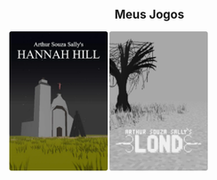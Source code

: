 
<div style="width:100%;" align="center">
  <div style="width:100%;">
    <h2>Meus Jogos</h2>
  </div>
  <div style="width:100%;" align="left">
    <a href="https://arthursouzasally.itch.io/hannah-hill" target="_blank"><img src="poster_hannah_hill.webp" style="border-radius:4px;" height="250px"/></a>
    <a href="https://arthursouzasally.itch.io/lond" target="_blank"><img src="poster_lond.webp" style="border-radius:4px;" height="250px"/></a>
  </div>
</div>

<!-- terceiro em breve -->
